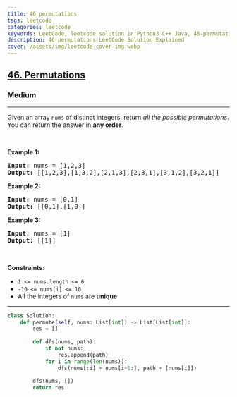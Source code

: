 ```yaml
---
title: 46 permutations
tags: leetcode
categories: leetcode
keywords: LeetCode, leetcode solution in Python3 C++ Java, 46-permutations solution
description: 46 permutations LeetCode Solution Explained
cover: /assets/img/leetcode-cover-img.webp
---
```



<h2><a href="https://leetcode.com/problems/permutations/">46. Permutations</a></h2><h3>Medium</h3><hr><div><p>Given an array <code>nums</code> of distinct integers, return <em>all the possible permutations</em>. You can return the answer in <strong>any order</strong>.</p>

<p>&nbsp;</p>
<p><strong>Example 1:</strong></p>
<pre><strong>Input:</strong> nums = [1,2,3]
<strong>Output:</strong> [[1,2,3],[1,3,2],[2,1,3],[2,3,1],[3,1,2],[3,2,1]]
</pre><p><strong>Example 2:</strong></p>
<pre><strong>Input:</strong> nums = [0,1]
<strong>Output:</strong> [[0,1],[1,0]]
</pre><p><strong>Example 3:</strong></p>
<pre><strong>Input:</strong> nums = [1]
<strong>Output:</strong> [[1]]
</pre>
<p>&nbsp;</p>
<p><strong>Constraints:</strong></p>

<ul>
	<li><code>1 &lt;= nums.length &lt;= 6</code></li>
	<li><code>-10 &lt;= nums[i] &lt;= 10</code></li>
	<li>All the integers of <code>nums</code> are <strong>unique</strong>.</li>
</ul>
</div>

---




```python
class Solution:
    def permute(self, nums: List[int]) -> List[List[int]]:
        res = []
        
        def dfs(nums, path):
            if not nums: 
                res.append(path)
            for i in range(len(nums)):
                dfs(nums[:i] + nums[i+1:], path + [nums[i]])
        
        dfs(nums, [])
        return res
```
